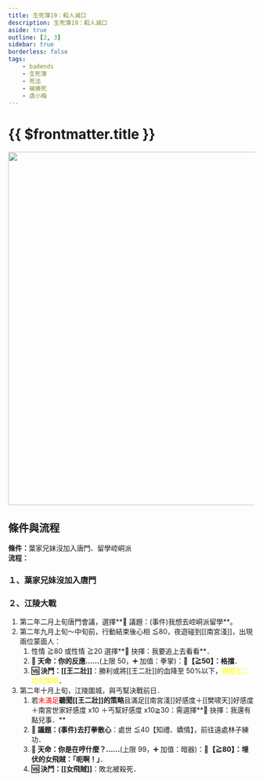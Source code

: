 ```yaml
---
title: 生死簿19：殺人滅口
description: 生死簿19：殺人滅口
aside: true
outline: [2, 3]
sidebar: true
borderless: false
tags:
    - badends
    - 生死簿
    - 死法
    - 被揍死
    - 虞小梅
---
```


# {{ $frontmatter.title }}

<img width="720" src="/images/badends/badend19.webp">

## 條件與流程

<b>條件：</b>葉家兄妹沒加入唐門、留學崆峒派<br>
<b>流程：</b><br>

### １、葉家兄妹沒加入唐門

### ２、江陵大戰

1. 第二年二月上旬唐門會議，選擇**📜 議題：(事件)我想去崆峒派留學**。
2. 第二年九月上旬～中旬前，行動結束後心相 ≦80，夜遊碰到[[南宮淺]]，出現兩位蒙面人：
    1. 性情 ≧80 或性情 ≧20 選擇**📖 抉擇：我要追上去看看**．
    2. **🎲 天命：你的反應......**(上限 50，➕ 加值：拳掌)：**🧾【≧50】：格擋**．
    3. **🆚 決鬥：[[王二壯]]**：勝利或將[[王二壯]]的血降至 50%以下，<span style='color: Yellow;'>聽聞王二壯的策略</span>．
3. 第二年十月上旬，江陵圍城，與丐幫決戰前日．
    1. 若<span style="color: red;">未滿足</span>**聽聞[[王二壯]]的策略**且滿足[[南宮淺]]好感度＋[[樊啸天]]好感度＋南宮世家好感度 x10 ＋丐幫好感度 x10≧30：需選擇**📖 抉擇：我還有點兒事．**
    2. **📜 議題：(事件)去打拳散心**：處世 ≦40【知禮、嬌情】，前往遠處林子練功．
    3. **🎲 天命：你是在哼什麼？......**(上限 99，➕ 加值：暗器)：**🧾【≧80】：埋伏的女飛賊：「呃啊！」**．
    4. **🆚 決鬥：[[女飛賊]]**：敗北被殺死．

